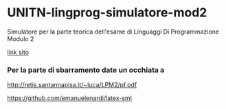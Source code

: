 # UNITN-lingprog-simulatore-mod2
Simulatore per la parte teorica dell'esame di Linguaggi Di Programmazione Modulo 2

[link sito](https://pater999.github.io/UNITN-lingprog-simulatore-mod2/index.html)

### Per la parte di sbarramento date un occhiata a
http://retis.santannapisa.it/~luca/LPM2/pf.pdf

https://github.com/emanuelenardi/latex-sml


